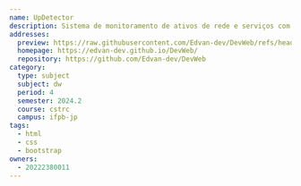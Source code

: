 ```yaml
---
name: UpDetector
description: Sistema de monitoramento de ativos de rede e serviços com painel de controle em tempo real.
addresses:
  preview: https://raw.githubusercontent.com/Edvan-dev/DevWeb/refs/heads/main/Projeto_2024.2/Up_detector/U_detector.png
  homepage: https://edvan-dev.github.io/DevWeb/
  repository: https://github.com/Edvan-dev/DevWeb
category:
  type: subject
  subject: dw
  period: 4
  semester: 2024.2
  course: cstrc
  campus: ifpb-jp
tags:
  - html
  - css
  - bootstrap
owners:
  - 20222380011
---
```

